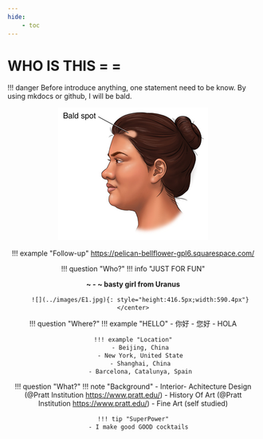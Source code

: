 ```yaml
---
hide:
    - toc
---
```


# WHO IS THIS = =
!!! danger
    Before introduce anything, one statement need to be know.
    By using mkdocs or github, I will be bald.
    <center>![](../images/bald.jpg)


!!! example "Follow-up"
    https://pelican-bellflower-gpl6.squarespace.com/
    
!!! question "Who?"
    !!! info "JUST FOR FUN"
        <center>**~ - ~   basty girl from Uranus**

        ![](../images/E1.jpg){: style="height:416.5px;width:590.4px"}</center>


!!! question "Where?"
    !!! example "HELLO"
        - 你好
        - 您好
        - HOLA

    !!! example "Location"
        - Beijing, China
        - New York, United State
        - Shanghai, China
        - Barcelona, Catalunya, Spain

!!! question "What?"
    !!! note "Background"
        - Interior- Achitecture Design (@Pratt Institution https://www.pratt.edu/)
        - History Of Art (@Pratt Institution https://www.pratt.edu/)
        - Fine Art (self studied)


    !!! tip "SuperPower"
        - I make good GOOD cocktails 